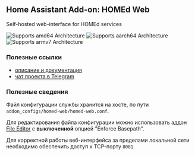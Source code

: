 ## Home Assistant Add-on: HOMEd Web

Self-hosted web-interface for HOMEd services

![Supports amd64 Architecture][amd64-shield]
![Supports aarch64 Architecture][aarch64-shield]
![Supports armv7 Architecture][armv7-shield]

[amd64-shield]: https://img.shields.io/badge/amd64-yes-green.svg
[aarch64-shield]: https://img.shields.io/badge/aarch64-yes-green.svg
[armv7-shield]: https://img.shields.io/badge/armv7-yes-green.svg

### Полезные ссылки

- [описание и документация](https://wiki.homed.dev/)
- [чат проекта в Telegram](https://t.me/homed_zigbee)

### Полезные сведения

Файл конфигурации службы хранится на хосте, по пути `addon_configs/homed-web/homed-web.conf`.

Для редактирования файла конфигурации можно использовать аддон [File Editor](https://github.com/home-assistant/addons/blob/master/configurator/README.md) с **выключенной** опцией "Enforce Basepath".

Для корректной работы веб-интерфейса за пределами локальной сети необходимо обеспечить доступ к TCP-порту `8081`.
